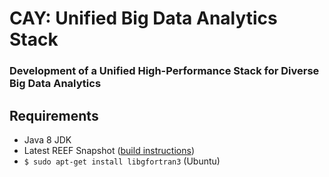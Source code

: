 # CAY: Unified Big Data Analytics Stack

### Development of a Unified High-Performance Stack for Diverse Big Data Analytics


## Requirements

- Java 8 JDK
- Latest REEF Snapshot ([build instructions](https://github.com/apache/reef/blob/master/lang/java/BUILD.md))
- `$ sudo apt-get install libgfortran3` (Ubuntu)
